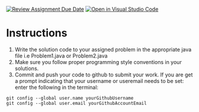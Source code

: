 [![Review Assignment Due Date](https://classroom.github.com/assets/deadline-readme-button-24ddc0f5d75046c5622901739e7c5dd533143b0c8e959d652212380cedb1ea36.svg)](https://classroom.github.com/a/IaiCEj8a)
[![Open in Visual Studio Code](https://classroom.github.com/assets/open-in-vscode-718a45dd9cf7e7f842a935f5ebbe5719a5e09af4491e668f4dbf3b35d5cca122.svg)](https://classroom.github.com/online_ide?assignment_repo_id=14937165&assignment_repo_type=AssignmentRepo)
# Instructions

1. Write the solution code to your assigned problem in the appropriate java file i.e Problem1.java or Problem2.java
2. Make sure you follow proper programming style conventions in your solutions.
3. Commit and push your code to github to submit your work.  If you are get a prompt indicating that your username or useremail needs to be set: enter the following in the terminal:

```
git config --global user.name yourGithubUsername
git config --global user.email yourGithubAccountEmail
```

